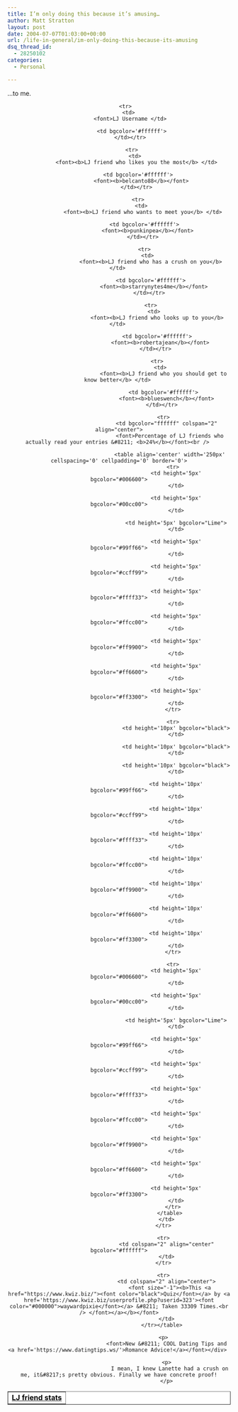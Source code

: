 ```yaml
---
title: I’m only doing this because it’s amusing…
author: Matt Stratton
layout: post
date: 2004-07-07T01:03:00+00:00
url: /life-in-general/im-only-doing-this-because-its-amusing
dsq_thread_id:
  - 28250102
categories:
  - Personal

---
```

&#8230;to me.

<div align="center">
  <table border="1" bgcolor="#ffffff" cellspacing="0" cellpadding="2">
    <tr>
      <td colspan="2" align="center" bgcolor='ffffff'>
        <a href='https://www.kwiz.biz/showquiz.php?quizid=7967' target='_new'><font color="000000"><b>LJ friend stats</b></a></font></td> </tr> 
        
        <tr>
          <td>
            <font>LJ Username </td> 
            
            <td bgcolor='#ffffff'>
            </td></tr> 
            
            <tr>
              <td>
                <font><b>LJ friend who likes you the most</b> </td> 
                
                <td bgcolor='#ffffff'>
                  <font><b>belcanto88</b></font>
                </td></tr> 
                
                <tr>
                  <td>
                    <font><b>LJ friend who wants to meet you</b> </td> 
                    
                    <td bgcolor='#ffffff'>
                      <font><b>punkinpea</b></font>
                    </td></tr> 
                    
                    <tr>
                      <td>
                        <font><b>LJ friend who has a crush on you</b> </td> 
                        
                        <td bgcolor='#ffffff'>
                          <font><b>starrynytes4me</b></font>
                        </td></tr> 
                        
                        <tr>
                          <td>
                            <font><b>LJ friend who looks up to you</b> </td> 
                            
                            <td bgcolor='#ffffff'>
                              <font><b>robertajean</b></font>
                            </td></tr> 
                            
                            <tr>
                              <td>
                                <font><b>LJ friend who you should get to know better</b> </td> 
                                
                                <td bgcolor='#ffffff'>
                                  <font><b>blueswench</b></font>
                                </td></tr> 
                                
                                <tr>
                                  <td bgcolor="ffffff" colspan="2" align="center">
                                    <font>Percentage of LJ friends who actually read your entries &#8211; <b>24%</b></font><br /> 
                                    
                                    <table align='center' width='250px' cellspacing='0' cellpadding='0' border='0'>
                                      <tr>
                                        <td height='5px' bgcolor="#006600">
                                        </td>
                                        
                                        <td height='5px' bgcolor="#00cc00">
                                        </td>
                                        
                                        <td height='5px' bgcolor="Lime">
                                        </td>
                                        
                                        <td height='5px' bgcolor="#99ff66">
                                        </td>
                                        
                                        <td height='5px' bgcolor="#ccff99">
                                        </td>
                                        
                                        <td height='5px' bgcolor="#ffff33">
                                        </td>
                                        
                                        <td height='5px' bgcolor="#ffcc00">
                                        </td>
                                        
                                        <td height='5px' bgcolor="#ff9900">
                                        </td>
                                        
                                        <td height='5px' bgcolor="#ff6600">
                                        </td>
                                        
                                        <td height='5px' bgcolor="#ff3300">
                                        </td>
                                      </tr>
                                      
                                      <tr>
                                        <td height='10px' bgcolor="black">
                                        </td>
                                        
                                        <td height='10px' bgcolor="black">
                                        </td>
                                        
                                        <td height='10px' bgcolor="black">
                                        </td>
                                        
                                        <td height='10px' bgcolor="#99ff66">
                                        </td>
                                        
                                        <td height='10px' bgcolor="#ccff99">
                                        </td>
                                        
                                        <td height='10px' bgcolor="#ffff33">
                                        </td>
                                        
                                        <td height='10px' bgcolor="#ffcc00">
                                        </td>
                                        
                                        <td height='10px' bgcolor="#ff9900">
                                        </td>
                                        
                                        <td height='10px' bgcolor="#ff6600">
                                        </td>
                                        
                                        <td height='10px' bgcolor="#ff3300">
                                        </td>
                                      </tr>
                                      
                                      <tr>
                                        <td height='5px' bgcolor="#006600">
                                        </td>
                                        
                                        <td height='5px' bgcolor="#00cc00">
                                        </td>
                                        
                                        <td height='5px' bgcolor="Lime">
                                        </td>
                                        
                                        <td height='5px' bgcolor="#99ff66">
                                        </td>
                                        
                                        <td height='5px' bgcolor="#ccff99">
                                        </td>
                                        
                                        <td height='5px' bgcolor="#ffff33">
                                        </td>
                                        
                                        <td height='5px' bgcolor="#ffcc00">
                                        </td>
                                        
                                        <td height='5px' bgcolor="#ff9900">
                                        </td>
                                        
                                        <td height='5px' bgcolor="#ff6600">
                                        </td>
                                        
                                        <td height='5px' bgcolor="#ff3300">
                                        </td>
                                      </tr>
                                    </table>
                                  </td>
                                </tr>
                                
                                <tr>
                                  <td colspan="2" align="center" bgcolor="#ffffff">
                                  </td>
                                </tr>
                                
                                <tr>
                                  <td colspan="2" align="center">
                                    <font size="-1"><b>This <a href="https://www.kwiz.biz/"><font color="black">Quiz</font></a> by <a href='https://www.kwiz.biz/userprofile.php?userid=323'><font color="#000000">waywardpixie</font></a> &#8211; Taken 33309 Times.<br /> </font></a></b></font>
                                  </td>
                                </tr></table> 
                                
                                <p>
                                  <font>New &#8211; COOL Dating Tips and <a href='https://www.datingtips.ws/'>Romance Advice!</a></font></div> 
                                  
                                  <p>
                                    I mean, I knew Lanette had a crush on me, it&#8217;s pretty obvious. Finally we have concrete proof!
                                  </p>
